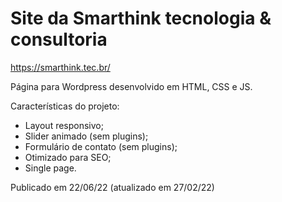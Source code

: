 # Site da Smarthink tecnologia & consultoria

https://smarthink.tec.br/

Página para Wordpress desenvolvido em HTML, CSS e JS.

Características do projeto:

- Layout responsivo;
- Slider animado (sem plugins);
- Formulário de contato (sem plugins);
- Otimizado para SEO;
- Single page.

Publicado em 22/06/22 (atualizado em 27/02/22)